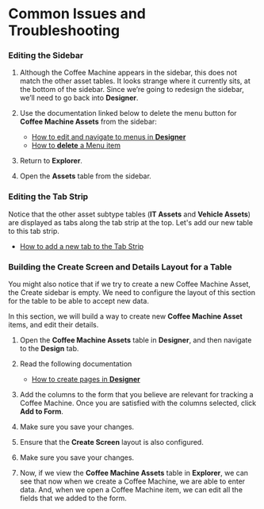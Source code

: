 # Common Issues and Troubleshooting

### Editing the Sidebar
1.	Although the Coffee Machine appears in the sidebar, this does not match the other asset tables. It looks strange where it currently sits, at the bottom of the sidebar. Since we’re going to redesign the sidebar, we’ll need to go back into **Designer**.

2. Use the documentation linked below to delete the menu button for **Coffee Machine Assets** from the sidebar:

    - <a href="http://docs.rapidplatform.com/docs/Rapid/Keyper%20Manual/Designer/Menus/" target="_blank">How to edit and navigate to menus in **Designer**</a>
    - <a href="http://docs.rapidplatform.com/docs/Rapid/Keyper%20Manual/Designer/Menus/menu-button-configuration/how-to-crud-a-menu-item/" target="_blank">How to **delete** a Menu item</a>

3. Return to **Explorer**.
4. Open the **Assets** table from the sidebar.

### Editing the Tab Strip
Notice that the other asset subtype tables (**IT Assets** and **Vehicle Assets**) are displayed as tabs along the tab strip at the top. Let's add our new table to this tab strip.

- <a href="http://docs.rapidplatform.com/docs/Rapid/Keyper%20Manual/Designer/Pages/Layouts/list-of-available-layouts/#tab-strip" target="_blank">How to add a new tab to the Tab Strip</a>

### Building the Create Screen and Details Layout for a Table
You might also notice that if we try to create a new Coffee Machine Asset, the Create sidebar is empty. We need to configure the layout of this section for the table to be able to accept new data.

In this section, we will build a way to create new **Coffee Machine Asset** items, and edit their details.

1. Open the **Coffee Machine Assets** table in **Designer**, and then navigate to the **Design** tab.
2. Read the following documentation

    - <a href="http://docs.rapidplatform.com/docs/Rapid/Keyper%20Manual/Designer/Pages/all-about-pages-in-designer#design-tab-of-table-in-designer" target="_blank">How to create pages in **Designer**</a>

3. Add the columns to the form that you believe are relevant for tracking a Coffee Machine. Once you are satisfied with the columns selected, click **Add to Form**.

4. Make sure you save your changes.

5. Ensure that the **Create Screen** layout is also configured.

6. Make sure you save your changes.

7. Now, if we view the **Coffee Machine Assets** table in **Explorer**, we can see that now when we create a Coffee Machine, we are able to enter data. And, when we open a Coffee Machine item, we can edit all the fields that we added to the form.